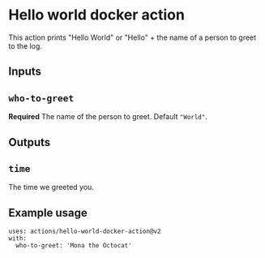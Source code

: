 # Hello world docker action

This action prints "Hello World" or "Hello" + the name of a person to greet to the log.

## Inputs

## `who-to-greet`

**Required** The name of the person to greet. Default `"World"`.

## Outputs

## `time`

The time we greeted you.

## Example usage
```
uses: actions/hello-world-docker-action@v2
with:
  who-to-greet: 'Mona the Octocat'
```